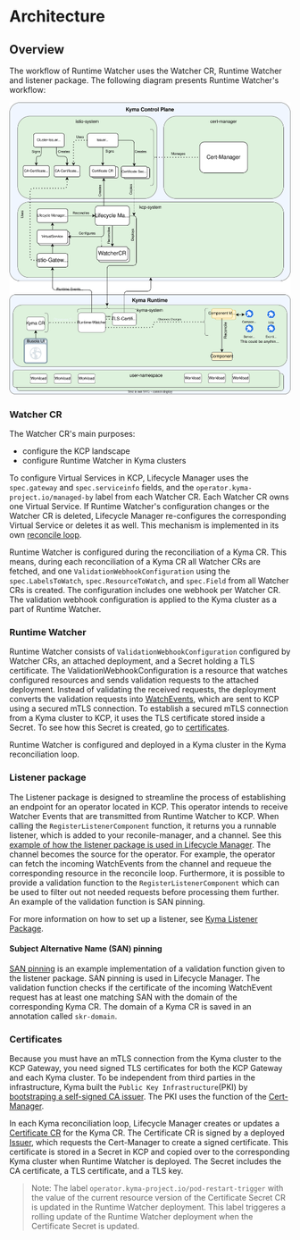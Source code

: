 # Architecture

## Overview

The workflow of Runtime Watcher uses the Watcher CR, Runtime Watcher and listener package.
The following diagram presents Runtime Watcher's workflow:

![Runtime Watcher architecture](./assets/runtime_watcher_architecture_simplified.svg)

### Watcher CR

The Watcher CR's main purposes:

- configure the KCP landscape
- configure Runtime Watcher in Kyma clusters

To configure Virtual Services in KCP, Lifecycle Manager uses the `spec.gateway` and `spec.serviceinfo` fields, and the `operator.kyma-project.io/managed-by` label from each Watcher CR. Each Watcher CR owns one Virtual Service. If Runtime Watcher's configuration changes or the Watcher CR is deleted, Lifecycle Manager re-configures the corresponding Virtual Service or deletes it as well. This mechanism is implemented in its own [reconcile loop](https://github.com/kyma-project/lifecycle-manager/blob/4cb423780633afe7805d26d624c22a6f51943492/controllers/watcher_controller.go#L74).

Runtime Watcher is configured during the reconciliation of a Kyma CR. This means, during each reconciliation of a Kyma CR all Watcher CRs are fetched, and one `ValidationWebhookConfiguration` using the `spec.LabelsToWatch`, `spec.ResourceToWatch`, and `spec.Field` from all Watcher CRs is created. The configuration includes one webhook per Watcher CR. The validation webhook configuration is applied to the Kyma cluster as a part of Runtime Watcher.

### Runtime Watcher

Runtime Watcher consists of `ValidationWebhookConfiguration` configured by Watcher CRs, an attached deployment, and a Secret holding a TLS certificate. The ValidationWebhookConfiguration is a resource that watches configured resources and sends validation requests to the attached deployment. Instead of validating the received requests, the deployment converts the validation requests into [WatchEvents](https://github.com/kyma-project/runtime-watcher/blob/de040bddeba1a7875e3a0e626db4634134971022/listener/pkg/types/event.go#L8), which are sent to KCP using a secured mTLS connection. To establish a secured mTLS connection from a Kyma cluster to KCP, it uses the TLS certificate stored inside a Secret. To see how this Secret is created, go to [certificates](#certificates).

Runtime Watcher is configured and deployed in a Kyma cluster in the Kyma reconciliation loop.

### Listener package

The Listener package is designed to streamline the process of establishing an endpoint for an operator located in KCP. This operator intends to receive Watcher Events that are transmitted from Runtime Watcher to KCP. When calling the `RegisterListenerComponent` function, it returns you a runnable listener, which is added to your reconile-manager, and a channel. See this [example of how the listener package is used in Lifecycle Manager](https://github.com/kyma-project/lifecycle-manager/blob/24d21bb642ceaf9dadffe7732bf7c3f70c085ffb/controllers/manifest_controller.go#L43-L50). The channel becomes the source for the operator. For example, the operator can fetch the incoming WatchEvents from the channel and requeue the corresponding resource in the reconcile loop. Furthermore, it is possible to provide a validation function to the `RegisterListenerComponent` which can be used to filter out not needed requests before processing them further. An example of the validation function is SAN pinning.

For more information on how to set up a listener, see [Kyma Listener Package](./listener.md).

#### Subject Alternative Name (SAN) pinning

[SAN pinning](https://github.com/kyma-project/lifecycle-manager/blob/c1e06b7b973aca17cc715b6a4660b76f4e7b9e29/pkg/security/san_pinning.go#L55) is an example implementation of a validation function given to the listener package. SAN pinning is used in Lifecycle Manager. The validation function checks if the certificate of the incoming WatchEvent request has at least one matching SAN with the domain of the corresponding Kyma CR. The domain of a Kyma CR is saved in an annotation called `skr-domain`.

### Certificates

Because you must have an mTLS connection from the Kyma cluster to the KCP Gateway,  you need signed TLS certificates for both the KCP Gateway and each Kyma cluster. To be independent from third parties in the infrastructure, Kyma built the `Public Key Infrastructure`(PKI) by [bootstraping a self-signed CA issuer](https://cert-manager.io/docs/configuration/selfsigned/#bootstrapping-ca-issuers). The PKI uses the function of the [Cert-Manager](https://cert-manager.io/).

In each Kyma reconciliation loop, Lifecycle Manager creates or updates a [Certificate CR](https://cert-manager.io/docs/concepts/certificate/) for the Kyma CR. The Certificate CR is signed by a deployed [Issuer](https://cert-manager.io/docs/concepts/issuer/#supported-issuers), which requests the Cert-Manager to create a signed certificate. This certificate is stored in a Secret in KCP and copied over to the corresponding Kyma cluster when Runtime Watcher is deployed. The Secret includes the CA certificate, a TLS certificate, and a TLS key.

> Note: The label `operator.kyma-project.io/pod-restart-trigger` with the value of the current resource version of the Certificate Secret CR is updated in the Runtime Watcher deployment. This label triggeres a rolling update of the Runtime Watcher deployment when the Certificate Secret is updated.
